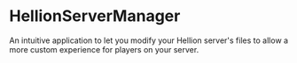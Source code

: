 # HellionServerManager
An intuitive application to let you modify your Hellion server's files to allow a more custom experience for players on your server.
